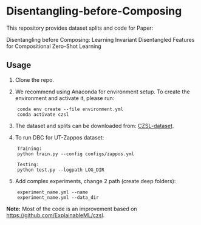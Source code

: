 # Disentangling-before-Composing

This repository provides dataset splits and code for Paper:

Disentangling before Composing: Learning Invariant Disentangled Features for Compositional Zero-Shot Learning

## Usage 

1. Clone the repo.

2. We recommend using Anaconda for environment setup. To create the environment and activate it, please run:
```
    conda env create --file environment.yml
    conda activate czsl
```

3. The dataset and splits can be downloaded from: [CZSL-dataset](https://drive.google.com/drive/folders/1ZSw4uL8bjxKxBhrEFVeG3rgewDyDVIWj).


4. To run DBC for UT-Zappos dataset:
```
    Training:
    python train.py --config configs/zappos.yml

    Testing:
    python test.py --logpath LOG_DIR
```         
5. Add complex experiments, change 2 path (create deep folders):    
```      
    experiment_name.yml --name      
    experiment_name.yml --data_dir
```      


**Note:** Most of the code is an improvement based on https://github.com/ExplainableML/czsl.
